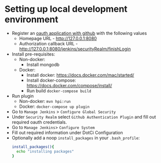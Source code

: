 # Setting up local development environment

* Register an [oauth application with github](https://github.com/settings/applications/new) with the following values
   * Homepage URL - http://127.0.0.1:8080
   * Authorization callback URL - http://127.0.0.1:8080/jenkins/securityRealm/finishLogin
* Install pre-requisites:
  * Non-docker:
    * Install mongodb
  * Docker:
    * Install docker: https://docs.docker.com/mac/started/
    * Install docker-compose: https://docs.docker.com/compose/install/
    * Run build `docker-compose build`
* Run plugin
  * Non-docker: `mvn hpi:run`
  * Docker: `docker-compose up plugin`
*  Go to `Manage Jenkins` > `Configure Global Security`
  * Under `Security Realm` select `Github Authentication Plugin` and fill out required oauth credentials.
*  Go to `Manage Jenkins`> `Configure System`
  * Fill out required information under DotCi Configuration
* Optionally add a noop `install_packages` in your `.bash_profile`:
  ```bash
  install_packages(){
    echo "installing packages"
  }
  ```
